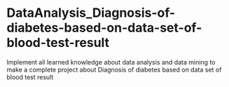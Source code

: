 # DataAnalysis_Diagnosis-of-diabetes-based-on-data-set-of-blood-test-result
Implement all learned knowledge about data analysis and data mining to make a complete project about Diagnosis of diabetes based on data set of blood test result
